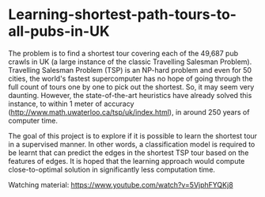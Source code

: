 # Learning-shortest-path-tours-to-all-pubs-in-UK

The problem is to find a shortest tour covering each of the 49,687 pub crawls in UK (a large instance of the classic Travelling Salesman Problem). Travelling Salesman Problem (TSP) is an NP-hard problem and even for 50 cities, the world's fastest supercomputer has no hope of going through the full count of tours one by one to pick out the shortest. So, it may seem very daunting. However, the state-of-the-art heuristics have already solved this instance, to within 1 meter of accuracy (http://www.math.uwaterloo.ca/tsp/uk/index.html), in around 250 years of computer time.

The goal of this project is to explore if it is possible to learn the shortest tour in a supervised manner. In other words, a classification model is required to be learnt that can predict the edges in the shortest TSP tour based on the features of edges. It is hoped that the learning approach would compute close-to-optimal solution in significantly less computation time.

Watching material: https://www.youtube.com/watch?v=5VjphFYQKj8
